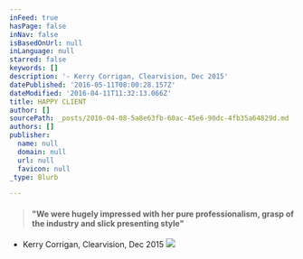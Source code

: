 ```yaml
---
inFeed: true
hasPage: false
inNav: false
isBasedOnUrl: null
inLanguage: null
starred: false
keywords: []
description: '- Kerry Corrigan, Clearvision, Dec 2015'
datePublished: '2016-05-11T08:00:28.157Z'
dateModified: '2016-04-11T11:32:13.066Z'
title: HAPPY CLIENT
author: []
sourcePath: _posts/2016-04-08-5a8e63fb-60ac-45e6-90dc-4fb35a64829d.md
authors: []
publisher:
  name: null
  domain: null
  url: null
  favicon: null
_type: Blurb

---
```

> #### "We were hugely impressed with her pure professionalism, grasp of the industry and slick presenting style"

- Kerry Corrigan, Clearvision, Dec 2015
![](https://the-grid-user-content.s3-us-west-2.amazonaws.com/9ed0d545-513f-46da-b5a6-de6933a5d7ea.jpg)
